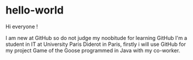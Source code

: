 # hello-world

Hi everyone !

I am new at GitHub so do not judge my noobitude for learning GitHub
I'm a student in IT at University Paris Diderot in Paris, firstly i will use GitHub for my project Game of the Goose programmed in Java
with my co-worker.

